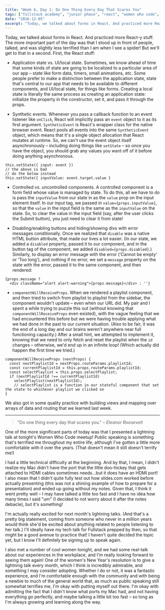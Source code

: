 ```yaml
---
title: "Week 6, Day 1: Do One Thing Every Day That Scares You"
tags: ["fullstack academy", "junior phase", "react", "women who code", "talks"]
date: "2016-12-05"
excerpt: "Today, we talked about forms in React. And practiced more React-y stuff. The more important part of the day was that I stood up in front of people, talked, and was slightly less terrified than I am when I see a spider! But we'll get to that in a second."
---
```


Today, we talked about forms in React. And practiced more React-y stuff. The more important part of the day was that I stood up in front of people, talked, and was slightly less terrified than I am when I see a spider! But we'll get to that in a second. First, the React stuff:

* Application state vs. UI/local state. Sometimes, we know ahead of time that some kinds of state are going to be localized to a particular area of our app – state like form data, timers, small animations, etc. Some people prefer to make a distinction between the application state, state that's central to our app that needs to be available to different components, and UI/local state, for things like forms. Creating a local state is literally the same process as creating an application state: initialize the property in the constructor, set it, and pass it through the props.

* Synthetic events. Whenever you pass a callback function to an event listener like `onClick`, React will implicitly pass an `event` object to it as its first argument. `SyntheticEvent` is React's wrapper class for the native browser event. React pools all events into the same `SyntheticEvent` object, which means that it's a single object allocation that React mutates at runtime. So, we can't use the event object itself asynchronously – including doing things like `setState` – so once you have the object, you should grab any values you want off of it before doing anything asynchronous.

```
this.setState({ input: event })
// the above is bad
// do the below instead
this.setState({ inputValue: event.target.value }
```

* Controlled vs. uncontrolled components. A controlled component is a form field whose value is managed by state. To do this, all we have to do is pass the `inputValue` from our state in as the `value` prop on the input element itself. In our input tag, we passed in `value={props.inputValue}`, so that the `value` in the input field is the same as the `inputValue` on the state. So, to clear the value in the input field (say, after the user clicks the Submit button), you just need to clear it from state!

* Disabling/enabling buttons and hiding/showing divs with error messages conditionally. Once we realized that `disable` was a native HTML button attribute, that made our lives a lot easier. (In our state, we added a `disabled` property, passed it to our component, and in the button tag of the component, we added `disabled={props.disabled}`.) Similarly, to display an error message with the error ('Cannot be empty' or 'Too long'), and nothing if no error, we set a `message` property on the state with the error, passed it to the same component, and then rendered:

```
{props.message ?
  <div className="alert alert-warning">{props.message}</div> : ''}
```

* `componentWillReceiveProps`. When we rendered a playlist component, and then tried to switch from playlist to playlist from the sidebar, the component wouldn't update – even when our URL did. My pair and I spent a while trying to puzzle this out (without knowing that `componentWillReceiveProps` even existed), with the vague feeling that we had encountered this before but we were having trouble applying what we had done in the past to our current situation. (Also to be fair, it was the end of a long day and our brains weren't anywhere near full functioning capacity.) After a small hint, we attempted to implement it, knowing that we need to only fetch and reset the playlist when the `id` changes – otherwise, we'd end up in an infinite loop! (Which actually did happen the first time we tried.)

```
componentWillReceiveProps (nextProps) {
  const nextPlaylistId = nextProps.routeParams.playlistId;
  const currentPlaylistId = this.props.routeParams.playlistId;
  const selectPlaylist = this.props.selectPlaylist;
  if (nextPlaylistId !== currentPlaylistId)
    selectPlaylist(nextPlaylistId);
    // selectPlaylist is a function in our stateful component that set the state to whichever playlist we clicked on
}
```

We also got in some quality practice with building views and mapping over arrays of data and routing that we learned last week.

---

> "Do one thing every day that scares you."
*– Eleanor Roosevelt*

One of the more significant parts of today was that I presented a lightning talk at tonight's Women Who Code meetup! Public speaking is something that's terrified me throughout my entire life, although I've gotten a little more comfortable with it over the years. (That doesn't mean it still doesn't terrify me!)

I had a little technical difficulty at the beginning. And by that, I mean, I didn't realize my Mac didn't have the port that the little doo-hickey that gets attached to HDMI cables sometimes needs...but it does have an HDMI port! I also mean that I didn't quite fully test out how slides.com worked before actually presenting (this was not a shining example of how to prepare for a presentation) and ended up going without my notes. Given that, I think it went pretty well – I may have talked a little too fast and I have no idea how many times I said "um" (I decided to not worry about it after the notes debacle), but it's something!

I'm actually really excited for next month's lightning talks. (And that's a pretty big statement, coming from someone who never in a million years would think she'd be excited about anything related to people listening to her talk.) I'll ideally have my tech talk for Fullstack prepped by then, so that might be a good avenue to practice that! I haven't quite decided the topic yet, but I know I'll definitely be signing up to speak again.

I also met a number of cool women tonight, and we had some real-talk about our experiences in the workplace, and I'm really looking forward to seeing them again! One of the women's New Year's resolution is to give a lightning talk every month, which I think is incredibly admirable, and something I may consider adopting. Whether I do or not, it was a fantastic experience, and I'm comfortable enough with the community and with being a newbie to much of the general world that, as much as public speaking still somewhat terrifies me, I'm okay with putting myself out there. I'm okay with admitting the fact that I didn't know what ports my Mac had, and not having everything go perfectly, and maybe talking a little bit too fast – so long as I'm always growing and learning along the way.
